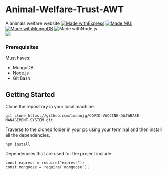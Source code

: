 # Animal-Welfare-Trust-AWT
A animals welfare website
 [![Made withExpress](https://img.shields.io/badge/Made%20with-Express-yellow?style=for-the-badge&logo=NodeJS)]() [![Made MUI](https://img.shields.io/badge/Made%20with-CSS-orange?style=for-the-badge&logo=css)]()  [![Made withMongoDB](https://img.shields.io/badge/Made%20with-MySQL-blue?style=for-the-badge&logo=MySQL)]()  ![Made withNode.js](https://img.shields.io/badge/Made%20with-Node.js-green?style=for-the-badge&logo=node.js)
<br>
<img src="public/images/logo.png">
<br>


### Prerequisites
Must haves:
- MongoDB
- Node.js
- Git Bash


## Getting Started
Clone the repository in your local machine.
```
git clone https://github.com/imanojg/COVID-VACCINE-DATABASE-MANAGEMENT-SYSTEM.git
```

Traverse to the cloned folder in your pc using your terminal and then install all the dependencies.<br>
```
npm install 
```

Dependencies that are used for the project include:
<br>

```
const express = require("express");
const mongoose = require('mongoose');
